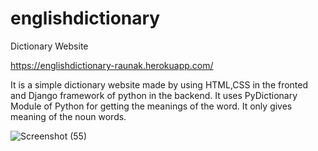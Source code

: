 # englishdictionary
Dictionary Website

https://englishdictionary-raunak.herokuapp.com/

It is a simple dictionary website made by using HTML,CSS in the fronted and Django framework of python in the backend.
It uses PyDictionary Module of Python for getting the meanings of the word.
It only gives meaning of the noun words.


![Screenshot (55)](https://user-images.githubusercontent.com/66771301/145672052-ff9e1d3a-b83d-4f2b-9c33-91e2d1fb2e62.png)
